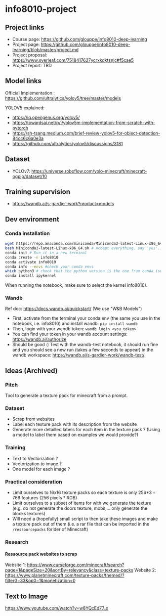 # info8010-project

## Project links
- Course page: https://github.com/glouppe/info8010-deep-learning
- Project page: https://github.com/glouppe/info8010-deep-learning/blob/master/project.md
- Project proposal: https://www.overleaf.com/7518417627ycrxkdktsnjc#f5cae5
- Project report: TBD

## Model links
Official Implementation : https://github.com/ultralytics/yolov5/tree/master/models

YOLOV5 explained: 
- https://iq.opengenus.org/yolov5/
- https://towardsai.net/p/l/yolov5m-implementation-from-scratch-with-pytorch
- https://sh-tsang.medium.com/brief-review-yolov5-for-object-detection-84cc6c6a0e3a
- https://github.com/ultralytics/yolov5/discussions/3181

## Dataset
- YOLOv7: https://universe.roboflow.com/yolo-minecraft/minecraft-ogpjp/dataset/10

## Training supervision
- https://wandb.ai/s-gardier-work?product=models

## Dev environment
### Conda installation
```bash
wget https://repo.anaconda.com/miniconda/Miniconda3-latest-Linux-x86_64.sh
bash Miniconda3-latest-Linux-x86_64.sh # Accept everything, say 'yes'...
conda init # Run it in a new terminal
conda create -n info8010
conda activate info8010
conda info --envs #check your conda envs
which python3 # check that the python version is the one from conda (something like /home/username/miniconda3/envs/info8010/bin/python3) 
conda install ipykernel
```
When running the notebook, make sure to select the kernel info8010).

### Wandb
Ref doc: https://docs.wandb.ai/quickstart/ (We use "W&B Models")

- First, activate from the terminal your conda env (the same you use in the notebook, i.e. info8010) and install wandb: `pip install wandb`
- Then, login with your wandb token: `wandb login <you_token>`
- You can find your token in your wandb account settings: https://wandb.ai/authorize
- Should be good :) Test with the wandb-test notebook, it should run fine and you should see a new run (takes a few seconds to appear) in the wandb workspace: https://wandb.ai/s-gardier-work/wandb-test/.

## Ideas (Archived)

### Pitch
Tool to generate a texture pack for minecraft from a prompt.

### Dataset
- Scrap from websites
- Label each texture pack with its description from the website
- Generate more detailled labels for each item in the texture pack ? (Using a model to label them based on examples we would provide?)

### Training
- Text to Vectorization ?
- Vectorization to image ? 
- One model for each image ?

### Practical consideration
- Limit ourselves to 16x16 texture packs so each texture is only 256*3 = 768 features (256 pixels * RGB)
- Limit ourselves to a subset of items for with we generate the texture (e.g. do not generate the doors texture, mobs,... only generate the blocks textures)
- Will need a (hopefully) small script to then take these images and make a texture pack out of them (i.e. a rar file that can be imported in the `/ressourcepacks` forlder of Minecraft)

### Research
#### Ressource pack websites to scrap
Website 1: https://www.curseforge.com/minecraft/search?page=1&pageSize=20&sortBy=relevancy&class=texture-packs
Website 2: https://www.planetminecraft.com/texture-packs/themed/?filter0=33&op0=1&monetization=0

## Text to Image
https://www.youtube.com/watch?v=w8YQcEd77_o
